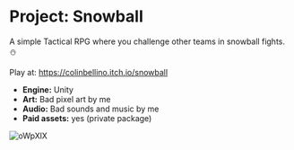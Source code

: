 # Project: Snowball

A simple Tactical RPG where you challenge other teams in snowball fights. ⛄

Play at: https://colinbellino.itch.io/snowball

- **Engine:** Unity
- **Art:** Bad pixel art by me
- **Audio:** Bad sounds and music by me
- **Paid assets:** yes (private package)

![oWpXlX](https://user-images.githubusercontent.com/622180/128102200-ffd769e1-3351-4704-821b-f414095dab15.png)
